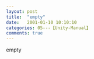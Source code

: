 ```yaml
---
layout: post
title:  "empty"
date:   2001-01-10 10:10:10
categories: 05---【Unity-Manual】
comments: true
---
```

empty
